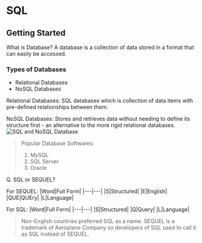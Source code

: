 # SQL

## Getting Started

What is Database?
A database is a collection of data stored in a format that can easily be accessed.

### Types of Databases

+ Relational Databases
+ NoSQL Databases
  
Relational Databases: SQL databases which is collection of data items with pre-defined relationships between them.

NoSQL Databases: Stores and retrieves data without needing to define its structure first - an alternative to the more rigid relational databases.
![SQL and NoSQL Database](https://user.oc-static.com/upload/2019/07/05/15623398368289_SQL%20vs%20NoSQL.png)

> Popular Database Softwares:
>
> 1. MySQL
> 2. SQL Server
> 3. Oracle

Q. SQL or SEQUEL?

For SEQUEL:
|Word|Full Form|
|---|---|
|S|Structured|
|E|English|
|QUE|QUEry|
|L|Language|

For SQL:
|Word|Full Form|
|---|---|
|S|Structured|
|Q|Query|
|L|Language|

> Non-English countries preferred SQL as a name. SEQUEL is a trademark of Aeroplane Company so developers of SQL used to call it as SQL instead of SEQUEL.
